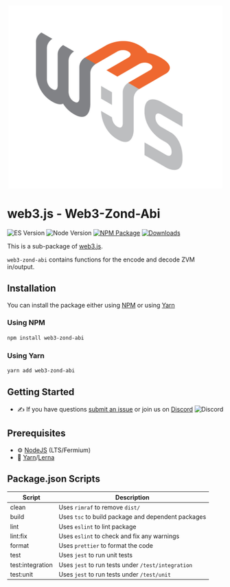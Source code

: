 <p align="center">
  <img src="assets/logo/web3js.jpg" width="500" alt="web3.js" />
</p>

# web3.js - Web3-Zond-Abi

![ES Version](https://img.shields.io/badge/ES-2020-yellow)
![Node Version](https://img.shields.io/badge/node-14.x-green)
[![NPM Package][npm-image]][npm-url]
[![Downloads][downloads-image]][npm-url]

This is a sub-package of [web3.js][repo].

`web3-zond-abi` contains functions for the encode and decode ZVM in/output.

## Installation

You can install the package either using [NPM](https://www.npmjs.com/package/web3-eth-abi) or using [Yarn](https://yarnpkg.com/package/web3-eth-abi)

### Using NPM

```bash
npm install web3-zond-abi
```

### Using Yarn

```bash
yarn add web3-zond-abi
```

## Getting Started

-   :writing_hand: If you have questions [submit an issue](https://github.com/ChainSafe/web3.js/issues/new) or join us on [Discord](https://discord.gg/yjyvFRP)
    ![Discord](https://img.shields.io/discord/593655374469660673.svg?label=Discord&logo=discord)

## Prerequisites

-   :gear: [NodeJS](https://nodejs.org/) (LTS/Fermium)
-   :toolbox: [Yarn](https://yarnpkg.com/)/[Lerna](https://lerna.js.org/)

## Package.json Scripts

| Script           | Description                                        |
| ---------------- | -------------------------------------------------- |
| clean            | Uses `rimraf` to remove `dist/`                    |
| build            | Uses `tsc` to build package and dependent packages |
| lint             | Uses `eslint` to lint package                      |
| lint:fix         | Uses `eslint` to check and fix any warnings        |
| format           | Uses `prettier` to format the code                 |
| test             | Uses `jest` to run unit tests                      |
| test:integration | Uses `jest` to run tests under `/test/integration` |
| test:unit        | Uses `jest` to run tests under `/test/unit`        |

[docs]: https://docs.web3js.org/
[repo]: https://github.com/web3/web3.js/tree/4.x/packages/web3-eth-abi
[npm-image]: https://img.shields.io/github/package-json/v/web3/web3.js/4.x?filename=packages%2Fweb3-eth-abi%2Fpackage.json
[npm-url]: https://npmjs.org/package/web3-eth-abi
[downloads-image]: https://img.shields.io/npm/dm/web3-eth-abi?label=npm%20downloads
